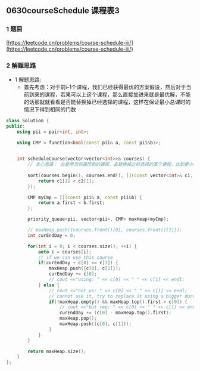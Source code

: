 ## 0630courseSchedule 课程表3

### 1 题目
[https://leetcode.cn/problems/course-schedule-iii/](https://leetcode.cn/problems/course-schedule-iii/)

### 2 解题思路
- 1 解题思路:
  - 首先考虑：对于前i-1个课程，我们已经获得最优的方案假设，然后对于当前到来的课程，若果可以上这个课程，那么直接加进来就是最优解，不能的话那就就看看是否能替换掉已经选择的课程，这样在保证最小总课时的情况下得到相同的门数


```cpp
class Solution {
public:
    using pii = pair<int, int>;

    using CMP = function<bool(const pii& a, const pii&b)>;

    
    int scheduleCourse(vector<vector<int>>& courses) {
        // 贪心思路： 总是用当前遍历到的课程，去替换掉之前选择的某个课程，达到更小的课程总时间
        
        sort(courses.begin(), courses.end(), [](const vector<int>& c1, const vector<int>& c2) {
            return c1[1] < c2[1];
        });

        CMP myCmp = [](const pii& a, const pii&b) {
            return a.first < b.first;
        };

        priority_queue<pii, vector<pii>, CMP> maxHeap(myCmp);

        // maxHeap.push({courses.front()[0], courses.front()[1]});
        int curEndDay = 0;

        for(int i = 0; i < courses.size(); ++i) {
            auto c = courses[i];
            // if we can use this course
            if(curEndDay + c[0] <= c[1]) {
                maxHeap.push({c[0], c[1]});
                curEndDay += c[0];
                // cout <<"using: " << c[0] << " " << c[1] << endl;
            } else {
                // cout <<"not us: " << c[0] << " " << c[1] << endl;
                // cannot use it, try to replace it using a bigger duration class chosen
                if(!maxHeap.empty() && maxHeap.top().first > c[0]) {
                    // cout <<"but rep: " << c[0] << " " << c[1] << endl;
                    curEndDay += (c[0] - maxHeap.top().first);
                    maxHeap.pop();
                    maxHeap.push({c[0], c[1]});
                } 
            }
        }

        return maxHeap.size();
    }
};

```